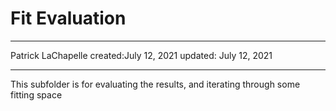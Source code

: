 # Fit Evaluation
---
Patrick LaChapelle
created:July 12, 2021
updated: July 12, 2021
  
---
This subfolder is for evaluating the results, and iterating through some fitting space
